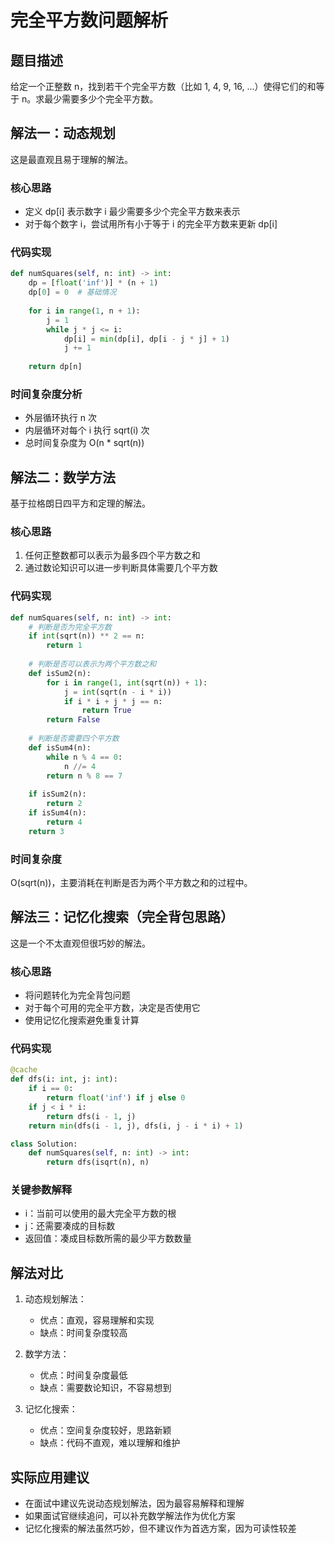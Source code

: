 # 完全平方数问题解析

## 题目描述
给定一个正整数 n，找到若干个完全平方数（比如 1, 4, 9, 16, ...）使得它们的和等于 n。求最少需要多少个完全平方数。

## 解法一：动态规划
这是最直观且易于理解的解法。

### 核心思路
- 定义 dp[i] 表示数字 i 最少需要多少个完全平方数来表示
- 对于每个数字 i，尝试用所有小于等于 i 的完全平方数来更新 dp[i]

### 代码实现
```python
def numSquares(self, n: int) -> int:
    dp = [float('inf')] * (n + 1)
    dp[0] = 0  # 基础情况
    
    for i in range(1, n + 1):
        j = 1
        while j * j <= i:
            dp[i] = min(dp[i], dp[i - j * j] + 1)
            j += 1
            
    return dp[n]
```

### 时间复杂度分析
- 外层循环执行 n 次
- 内层循环对每个 i 执行 sqrt(i) 次
- 总时间复杂度为 O(n * sqrt(n))

## 解法二：数学方法
基于拉格朗日四平方和定理的解法。

### 核心思路
1. 任何正整数都可以表示为最多四个平方数之和
2. 通过数论知识可以进一步判断具体需要几个平方数

### 代码实现
```python
def numSquares(self, n: int) -> int:
    # 判断是否为完全平方数
    if int(sqrt(n)) ** 2 == n:
        return 1
    
    # 判断是否可以表示为两个平方数之和
    def isSum2(n):
        for i in range(1, int(sqrt(n)) + 1):
            j = int(sqrt(n - i * i))
            if i * i + j * j == n:
                return True
        return False
    
    # 判断是否需要四个平方数
    def isSum4(n):
        while n % 4 == 0:
            n //= 4
        return n % 8 == 7
    
    if isSum2(n):
        return 2
    if isSum4(n):
        return 4
    return 3
```

### 时间复杂度
O(sqrt(n))，主要消耗在判断是否为两个平方数之和的过程中。

## 解法三：记忆化搜索（完全背包思路）
这是一个不太直观但很巧妙的解法。

### 核心思路
- 将问题转化为完全背包问题
- 对于每个可用的完全平方数，决定是否使用它
- 使用记忆化搜索避免重复计算

### 代码实现
```python
@cache
def dfs(i: int, j: int):
    if i == 0:
        return float('inf') if j else 0
    if j < i * i:
        return dfs(i - 1, j)
    return min(dfs(i - 1, j), dfs(i, j - i * i) + 1)

class Solution:
    def numSquares(self, n: int) -> int:
        return dfs(isqrt(n), n)
```

### 关键参数解释
- i：当前可以使用的最大完全平方数的根
- j：还需要凑成的目标数
- 返回值：凑成目标数所需的最少平方数数量

## 解法对比
1. 动态规划解法：
   - 优点：直观，容易理解和实现
   - 缺点：时间复杂度较高

2. 数学方法：
   - 优点：时间复杂度最低
   - 缺点：需要数论知识，不容易想到

3. 记忆化搜索：
   - 优点：空间复杂度较好，思路新颖
   - 缺点：代码不直观，难以理解和维护

## 实际应用建议
- 在面试中建议先说动态规划解法，因为最容易解释和理解
- 如果面试官继续追问，可以补充数学解法作为优化方案
- 记忆化搜索的解法虽然巧妙，但不建议作为首选方案，因为可读性较差